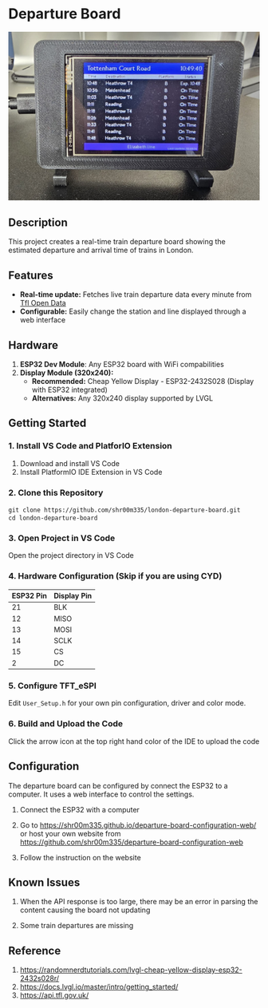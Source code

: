 # Departure Board

![Departure Board](readme/departure_board.jpeg "Departure Board")

## Description

This project creates a real-time train departure board showing the estimated departure and arrival time of trains in London.

## Features

- **Real-time update:** Fetches live train departure data every minute from [Tfl Open Data](https://api.tfl.gov.uk/)
- **Configurable:** Easily change the station and line displayed through a web interface

## Hardware

1. **ESP32 Dev Module**: Any ESP32 board with WiFi compabilities
2. **Display Module (320x240):**
   - **Recommended:** Cheap Yellow Display - ESP32-2432S028 (Display with ESP32 integrated)
   - **Alternatives:** Any 320x240 display supported by LVGL

## Getting Started

### 1. Install VS Code and PlatforIO Extension

1. Download and install VS Code
2. Install PlatformIO IDE Extension in VS Code

### 2. Clone this Repository

```
git clone https://github.com/shr00m335/london-departure-board.git
cd london-departure-board
```

### 3. Open Project in VS Code

Open the project directory in VS Code

### 4. Hardware Configuration (Skip if you are using CYD)

| ESP32 Pin | Display Pin |
| --------- | ----------- |
| 21        | BLK         |
| 12        | MISO        |
| 13        | MOSI        |
| 14        | SCLK        |
| 15        | CS          |
| 2         | DC          |

### 5. Configure TFT_eSPI

Edit `User_Setup.h` for your own pin configuration, driver and color mode.

### 6. Build and Upload the Code

Click the arrow icon at the top right hand color of the IDE to upload the code

## Configuration

The departure board can be configured by connect the ESP32 to a computer. It uses a web interface to control the settings.

1. Connect the ESP32 with a computer

2. Go to https://shr00m335.github.io/departure-board-configuration-web/ or host your own website from https://github.com/shr00m335/departure-board-configuration-web

3. Follow the instruction on the website

## Known Issues

1. When the API response is too large, there may be an error in parsing the content causing the board not updating

2. Some train departures are missing

## Reference

1. https://randomnerdtutorials.com/lvgl-cheap-yellow-display-esp32-2432s028r/
2. https://docs.lvgl.io/master/intro/getting_started/
3. https://api.tfl.gov.uk/
